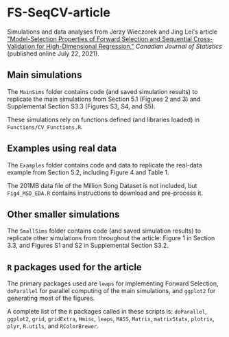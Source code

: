 # FS-SeqCV-article
Simulations and data analyses from Jerzy Wieczorek and Jing Lei's article ["Model-Selection Properties of Forward Selection and Sequential Cross-Validation for High-Dimensional Regression,"](https://doi.org/10.1002/cjs.11635) *Canadian Journal of Statistics* (published online July 22, 2021).

## Main simulations
The `MainSims` folder contains code (and saved simulation results) to replicate the main simulations from Section 5.1 (Figures 2 and 3) and Supplemental Section S3.3 (Figures S3, S4, and S5).

These simulations rely on functions defined (and libraries loaded) in `Functions/CV_Functions.R`.

## Examples using real data
The `Examples` folder contains code and data to replicate the real-data example from Section 5.2, including Figure 4 and Table 1.

The 201MB data file of the Million Song Dataset is not included, but `Fig4_MSD_EDA.R` contains instructions to download and pre-process it.

## Other smaller simulations
The `SmallSims` folder contains code (and saved simulation results) to replicate other simulations from throughout the article: Figure 1 in Section 3.3, and Figures S1 and S2 in Supplemental Section S3.2.

## `R` packages used for the article
The primary packages used are `leaps` for implementing Forward Selection, `doParallel` for parallel computing of the main simulations, and `ggplot2` for generating most of the figures.

A complete list of the `R` packages called in these scripts is: `doParallel`, `ggplot2`, `grid`, `gridExtra`, `Hmisc`, `leaps`, `MASS`, `Matrix`, `matrixStats`, `plotrix`, `plyr`, `R.utils`, and `RColorBrewer`.
